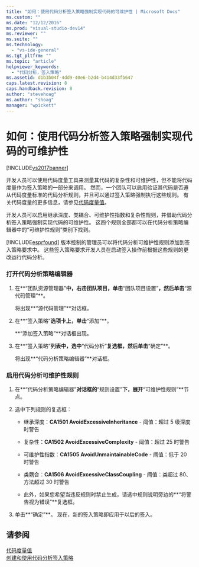 ```yaml
---
title: "如何：使用代码分析签入策略强制实现代码的可维护性 | Microsoft Docs"
ms.custom: ""
ms.date: "12/12/2016"
ms.prod: "visual-studio-dev14"
ms.reviewer: ""
ms.suite: ""
ms.technology: 
  - "vs-ide-general"
ms.tgt_pltfrm: ""
ms.topic: "article"
helpviewer_keywords: 
  - "代码分析，签入策略"
ms.assetid: d1b3b04f-4dd9-40e6-b2d4-b414d33fb647
caps.latest.revision: 8
caps.handback.revision: 8
author: "stevehoag"
ms.author: "shoag"
manager: "wpickett"
---
```

# 如何：使用代码分析签入策略强制实现代码的可维护性
[!INCLUDE[vs2017banner](../code-quality/includes/vs2017banner.md)]

开发人员可以使用代码度量工具来测量其代码的复杂性和可维护性，但不能将代码度量作为签入策略的一部分来调用。  然而，一个团队可以启用验证其代码是否遵从代码度量标准的代码分析规则，并且可以通过签入策略强制执行这些规则。  有关代码度量的更多信息，请参见[代码度量值](../code-quality/code-metrics-values.md)。  
  
 开发人员可以启用继承深度、类耦合、可维护性指数和复杂性规则，并借助代码分析签入策略强制实现代码的可维护性。  这四个规则全部都可以在代码分析策略编辑器中的“可维护性规则”类别下找到。  
  
 [!INCLUDE[esprfound](../code-quality/includes/esprfound_md.md)] 版本控制的管理员可以将代码分析可维护性规则添加到签入策略要求中。  这些签入策略要求开发人员在启动签入操作前根据这些规则的更改运行代码分析。  
  
### 打开代码分析策略编辑器  
  
1.  在**“团队资源管理器”**中，右击团队项目，单击**“团队项目设置”**，然后单击**“源代码管理”**。  
  
     将出现**“源代码管理”**对话框。  
  
2.  在**“签入策略”**选项卡上，单击**“添加”**。  
  
     **“添加签入策略”**对话框出现。  
  
3.  在**“签入策略”**列表中，选中**“代码分析”**复选框，然后单击**“确定”**。  
  
     将出现**“代码分析策略编辑器”**对话框。  
  
### 启用代码分析可维护性规则  
  
1.  在**“代码分析策略编辑器”**对话框的**“规则设置”**下，展开**“可维护性规则”**节点。  
  
2.  选中下列规则的复选框：  
  
    -   继承深度：**CA1501 AvoidExcessiveInheritance** \- 阈值：超过 5 级深度时警告  
  
    -   复杂性：**CA1502 AvoidExcessiveComplexity** \- 阈值：超过 25 时警告  
  
    -   可维护性指数：**CA1505 AvoidUnmaintainableCode** \- 阈值：低于 20 时警告  
  
    -   类耦合：**CA1506 AvoidExcessiveClassCoupling** \- 阈值：类超过 80、方法超过 30 时警告  
  
    -   此外，如果您希望当违反规则时禁止生成，请选中规则说明旁边的**“将警告视为错误”**复选框。  
  
3.  单击**“确定”**。  现在，新的签入策略即应用于以后的签入。  
  
## 请参阅  
 [代码度量值](../code-quality/code-metrics-values.md)   
 [创建和使用代码分析签入策略](../code-quality/creating-and-using-code-analysis-check-in-policies.md)